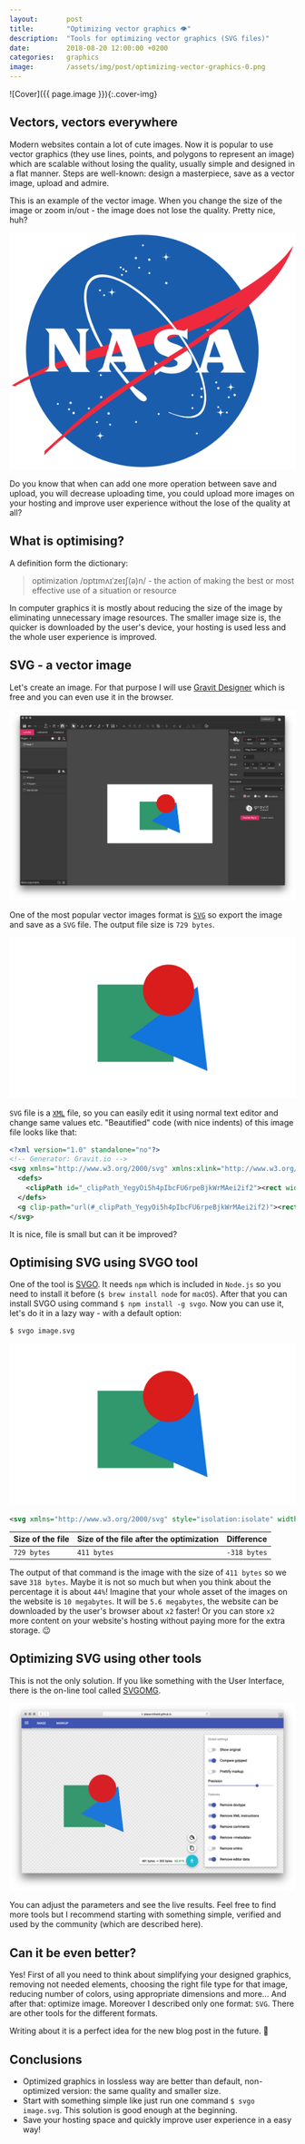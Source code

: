 ```yaml
---
layout:       post
title:        "Optimizing vector graphics 👁"
description:  "Tools for optimizing vector graphics (SVG files)"
date:         2018-08-20 12:00:00 +0200
categories:   graphics
image:        /assets/img/post/optimizing-vector-graphics-0.png
---
```


![Cover]({{ page.image }}){:.cover-img}

## Vectors, vectors everywhere

Modern websites contain a lot of cute images. Now it is popular to use vector graphics (they use lines, points, and polygons to represent an image) which are scalable without losing the quality, usually simple and designed in a flat manner. Steps are well-known: design a masterpiece, save as a vector image, upload and admire.

This is an example of the vector image. When you change the size of the image or zoom in/out - the image does not lose the quality. Pretty nice, huh?

![NASA Logo](/assets/img/post/optimizing-vector-graphics-1.svg)

Do you know that when can add one more operation between save and upload, you will decrease uploading time, you could upload more images on your hosting and improve user experience without the lose of the quality at all?


## What is optimising?

A definition form the dictionary:

> optimization /ɒptɪmʌɪˈzeɪʃ(ə)n/ - the action of making the best or most effective use of a situation or resource

In computer graphics it is mostly about reducing the size of the image by eliminating unnecessary image resources. The smaller image size is, the quicker is downloaded by the user's device, your hosting is used less and the whole user experience is improved.


## SVG - a vector image

Let's create an image. For that purpose I will use [Gravit Designer](https://www.designer.io) which is free and you can even use it in the browser.

![Gravit Designer](/assets/img/post/optimizing-vector-graphics-2.png)

One of the most popular vector images format is [`SVG`](https://en.wikipedia.org/wiki/Scalable_Vector_Graphics) so export the image and save as a `SVG` file. The output file size is `729 bytes`.

![Default image](/assets/img/post/optimizing-vector-graphics-3.svg)

`SVG` file is a [`XML`](https://en.wikipedia.org/wiki/XML) file, so you can easily edit it using normal text editor and change same values etc. "Beautified" code (with nice indents) of this image file looks like that:

```xml
<?xml version="1.0" standalone="no"?>
<!-- Generator: Gravit.io -->
<svg xmlns="http://www.w3.org/2000/svg" xmlns:xlink="http://www.w3.org/1999/xlink" style="isolation:isolate" viewBox="0 0 560 315" width="560" height="315">
  <defs>
    <clipPath id="_clipPath_YegyOi5h4pIbcFU6rpeBjkWrMAei2if2"><rect width="560" height="315"/></clipPath>
  </defs>
  <g clip-path="url(#_clipPath_YegyOi5h4pIbcFU6rpeBjkWrMAei2if2)"><rect x="172.395" y="92.546" width="149" height="151" transform="matrix(1,0,0,1,0,0)" fill="rgb(49,151,109)"/><polygon points="368.395,96.546,387.605,261.454,235.185,195.637" fill="rgb(18,116,221)"/><circle vector-effect="non-scaling-stroke" cx="311.3948822334847" cy="103.54551732809568" r="50" fill="rgb(217,28,28)"/></g>
</svg>
```

It is nice, file is small but can it be improved?


## Optimising SVG using SVGO tool

One of the tool is [SVGO](https://github.com/svg/svgo). It needs `npm` which is included in `Node.js` so you need to install it before (`$ brew install node` for `macOS`). After that you can install SVGO using command `$ npm install -g svgo`. Now you can use it, let's do it in a lazy way - with a default option:

```bash
$ svgo image.svg
```

![Optimized image](/assets/img/post/optimizing-vector-graphics-4.svg)

```xml
<svg xmlns="http://www.w3.org/2000/svg" style="isolation:isolate" width="560" height="315"><defs><clipPath id="a"><path d="M0 0h560v315H0z"/></clipPath></defs><g clip-path="url(#a)"><path fill="#31976D" d="M172.395 92.546h149v151h-149z"/><path fill="#1274DD" d="M368.395 96.546l19.21 164.908-152.42-65.817z"/><circle vector-effect="non-scaling-stroke" cx="311.395" cy="103.546" r="50" fill="#D91C1C"/></g></svg>
```

| Size of the file         | Size of the file after the optimization | Difference   |
|--------------------------|-----------------------------------------|--------------|
| `729 bytes`              | `411 bytes`                             | `-318 bytes` |

The output of that command is the image with the size of `411 bytes` so we save `318 bytes`. Maybe it is not so much but when you think about the percentage it is about `44%`! Imagine that your whole asset of the images on the website is `10 megabytes`. It will be `5.6 megabytes`, the website can be downloaded by the user's browser about `x2` faster! Or you can store `x2` more content on your website's hosting without paying more for the extra storage. 😉


## Optimizing SVG using other tools

This is not the only solution. If you like something with the User Interface, there is the on-line tool  called [SVGOMG](https://jakearchibald.github.io/svgomg/).

![SVGOMG Website](/assets/img/post/optimizing-vector-graphics-5.png)

You can adjust the parameters and see the live results. Feel free to find more tools but I recommend starting with something simple, verified and used by the community (which are described here).


## Can it be even better?

Yes! First of all you need to think about simplifying your designed graphics, removing not needed elements, choosing the right file type for that image, reducing number of colors, using appropriate dimensions and more... And after that: optimize image. Moreover I described only one format: `SVG`. There are other tools for the different formats.

Writing about it is a perfect idea for the new blog post in the future. 🙂


## Conclusions

- Optimized graphics in lossless way are better than default, non-optimized version: the same quality and smaller size.
- Start with something simple like just run one command `$ svgo image.svg`. This solution is good enough at the beginning.
- Save your hosting space and quickly improve user experience in a easy way!
